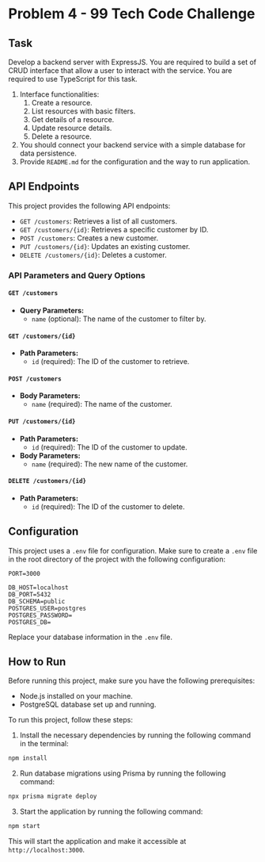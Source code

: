 # Problem 4 - 99 Tech Code Challenge

## Task

Develop a backend server with ExpressJS. You are required to build a set of CRUD interface that allow a user to interact with the service. You are required to use TypeScript for this task.

1. Interface functionalities:
    1. Create a resource.
    2. List resources with basic filters.
    3. Get details of a resource.
    4. Update resource details.
    5. Delete a resource.
2. You should connect your backend service with a simple database for data persistence.
3. Provide `README.md` for the configuration and the way to run application.

## API Endpoints

This project provides the following API endpoints:

- `GET /customers`: Retrieves a list of all customers.
- `GET /customers/{id}`: Retrieves a specific customer by ID.
- `POST /customers`: Creates a new customer.
- `PUT /customers/{id}`: Updates an existing customer.
- `DELETE /customers/{id}`: Deletes a customer.

### API Parameters and Query Options

#### `GET /customers`
- **Query Parameters:**
  - `name` (optional): The name of the customer to filter by.

#### `GET /customers/{id}`
- **Path Parameters:**
  - `id` (required): The ID of the customer to retrieve.

#### `POST /customers`
- **Body Parameters:**
  - `name` (required): The name of the customer.

#### `PUT /customers/{id}`
- **Path Parameters:**
  - `id` (required): The ID of the customer to update.
- **Body Parameters:**
  - `name` (required): The new name of the customer.

#### `DELETE /customers/{id}`
- **Path Parameters:**
  - `id` (required): The ID of the customer to delete.

## Configuration

This project uses a `.env` file for configuration. Make sure to create a `.env` file in the root directory of the project with the following configuration:

```
PORT=3000

DB_HOST=localhost
DB_PORT=5432
DB_SCHEMA=public
POSTGRES_USER=postgres
POSTGRES_PASSWORD=
POSTGRES_DB=
```

Replace your database information in the `.env` file.

## How to Run

Before running this project, make sure you have the following prerequisites:

- Node.js installed on your machine.
- PostgreSQL database set up and running.

To run this project, follow these steps:

1. Install the necessary dependencies by running the following command in the terminal:

```bash
npm install
```

2. Run database migrations using Prisma by running the following command:

```bash
npx prisma migrate deploy
```

3. Start the application by running the following command:

```bash
npm start
```

This will start the application and make it accessible at `http://localhost:3000`.
